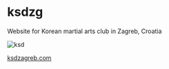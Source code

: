 # ksdzg
Website for Korean martial arts club in Zagreb, Croatia

![ksd](https://github.com/snsa-kscc/ksdzg/assets/51080349/80bb047f-5c3f-4d86-bad5-5e5b2fad812b)

[ksdzagreb.com](https://ksdzagreb.com)
